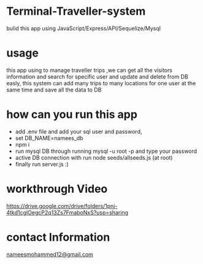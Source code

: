 # Terminal-Traveller-system

bulid this app using JavaScript/Express/API/Sequelize/Mysql

# usage
this app using to manage traveller trips ,we can get all the visitors information and search for specific user and update and delete from DB easly,
this system can add many trips to many locations for one user at the same time and save all the data to DB
# how can you run this app
* add .env file and add your sql user and password,
* set DB_NAME=namees_db
* npm i 
* run mysql DB through running mysql -u root -p and type your password
* active DB connection with run node seeds/allseeds.js (at root)
* finally run server.js :)
# workthrough Video
https://drive.google.com/drive/folders/1pnj-4tkd1cgIOegcP2q13Zs7FmaboNxS?usp=sharing
# contact Information
nameesmohammed12@gmail.com